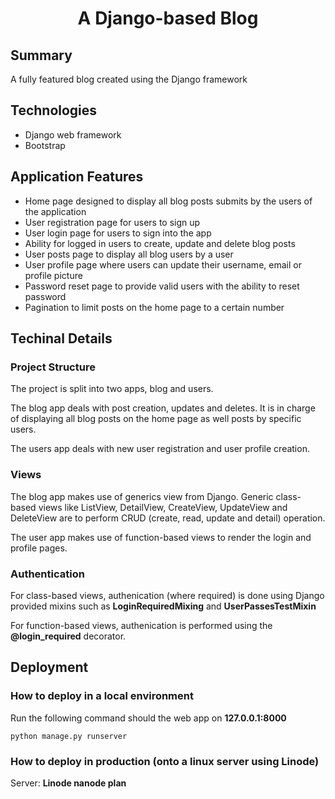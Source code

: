 <h1 align="center">
  A Django-based Blog
</h1>

<h2> Summary </h2>

A fully featured blog created using the Django framework 

<h2> Technologies </h2>

* Django web framework
* Bootstrap

<h2> Application Features </h2>

- Home page designed to display all blog posts submits by the users of the application
- User registration page for users to sign up
- User login page for users to sign into the app
- Ability for logged in users to create, update and delete blog posts
- User posts page to display all blog users by a user
- User profile page where users can update their username, email or profile picture
- Password reset page to provide valid users with the ability to reset password
- Pagination to limit posts on the home page to a certain number

<h2> Techinal Details</h2>

<h3> Project Structure </h3>

The project is split into two apps, blog and users.  

The blog app deals with post creation, updates and deletes. It is in charge of displaying all blog posts on the
home page as well posts by specific users.
  
The users app deals with new user registration and user profile creation.

<h3> Views </h3>

The blog app makes use of generics view from Django. Generic class-based views like ListView, DetailView, CreateView, UpdateView 
and DeleteView are to perform CRUD (create, read, update and detail) operation.

The user app makes use of function-based views to render the login and profile pages.

<h3> Authentication </h3>

For class-based views, authenication (where required) is done using Django provided mixins such as **LoginRequiredMixing** and
**UserPassesTestMixin**

For function-based views, authenication is performed using the **@login_required** decorator.


<h2> Deployment </h2>
<h3> How to deploy in a local environment </h3>

Run the following command should the web app on **127.0.0.1:8000**

`python manage.py runserver`

<h3> How to deploy in production (onto a linux server using Linode) </h3>

Server: **Linode nanode plan**
